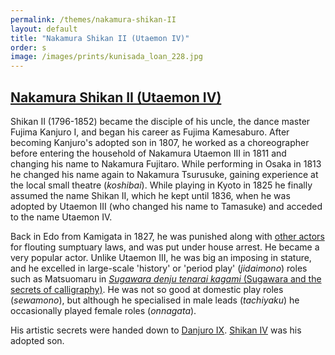 ```yaml
---
permalink: /themes/nakamura-shikan-II
layout: default
title: "Nakamura Shikan II (Utaemon IV)"
order: s
image: /images/prints/kunisada_loan_228.jpg
---
```


## [Nakamura Shikan II (Utaemon IV)](/exhibition/group-20)

Shikan II (1796-1852) became the disciple of his uncle, the dance master Fujima Kanjuro I, and began his career as Fujima Kamesaburo. After becoming Kanjuro's adopted son in 1807, he worked as a choreographer before entering the household of Nakamura Utaemon III in 1811 and changing his name to Nakamura Fujitaro. While performing in Osaka in 1813 he changed his name again to Nakamura Tsurusuke, gaining experience at the local small theatre (_koshibai_). While playing in Kyoto in 1825 he finally assumed the name Shikan II, which he kept until 1836, when he was adopted by Utaemon III (who changed his name to Tamasuke) and acceded to the name Utaemon IV.

Back in Edo from Kamigata in 1827, he was punished along with [other actors](/themes/iwai-kumesaburo-ii) for flouting sumptuary laws, and was put under house arrest. He became a very popular actor. Unlike Utaemon III, he was big an imposing in stature, and he excelled in large-scale 'history' or 'period play' (_jidaimono_) roles such as Matsuomaru in [_Sugawara denju tenarai kagami_ (Sugawara and the secrets of calligraphy)](/exhibition/group-3). He was not so good at domestic play roles (_sewamono_), but although he specialised in male leads (_tachiyaku_) he occasionally played female roles (_onnagata_).

His artistic secrets were handed down to [Danjuro IX](/exhibition/group-18). [Shikan IV](/exhibition/group-21) was his adopted son.
